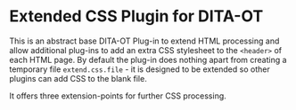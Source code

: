 <h1>Extended CSS Plugin for DITA-OT</h1>

This is an abstract base DITA-OT Plug-in to extend HTML processing and allow additional plug-ins to add an extra CSS stylesheet to the `<header>` of each HTML page. By default the plug-in does nothing apart from creating a temporary file `extend.css.file` - it is designed to be extended so other plugins can add CSS to the blank file.

It offers three extension-points for further CSS processing.
